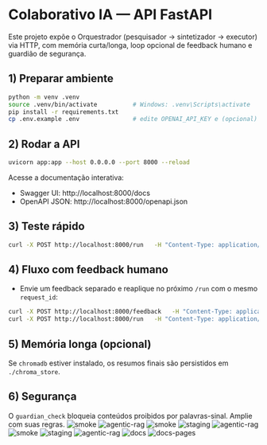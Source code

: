 # Colaborativo IA — API FastAPI

Este projeto expõe o Orquestrador (pesquisador → sintetizador → executor) via HTTP,
com memória curta/longa, loop opcional de feedback humano e guardião de segurança.

## 1) Preparar ambiente
```bash
python -m venv .venv
source .venv/bin/activate          # Windows: .venv\Scripts\activate
pip install -r requirements.txt
cp .env.example .env               # edite OPENAI_API_KEY e (opcional) LLM_MODEL
```

## 2) Rodar a API
```bash
uvicorn app:app --host 0.0.0.0 --port 8000 --reload
```

Acesse a documentação interativa:
- Swagger UI: http://localhost:8000/docs
- OpenAPI JSON: http://localhost:8000/openapi.json

## 3) Teste rápido
```bash
curl -X POST http://localhost:8000/run   -H "Content-Type: application/json"   -d '{"query":"Crie um plano de MVP em 1 página para o projeto Biblioteca Viva.","formato":"texto"}'
```

## 4) Fluxo com feedback humano
- Envie um feedback separado e reaplique no próximo `/run` com o mesmo `request_id`:

```bash
curl -X POST http://localhost:8000/feedback   -H "Content-Type: application/json"   -d '{"request_id":"abc123","feedback":"Refinar seção de riscos e incluir cronograma em 3 fases."}'
curl -X POST http://localhost:8000/run   -H "Content-Type: application/json"   -d '{"query":"Plano de MVP com entregáveis", "formato":"texto","request_id":"abc123","apply_feedback":true}'
```

## 5) Memória longa (opcional)
Se `chromadb` estiver instalado, os resumos finais são persistidos em `./chroma_store`.

## 6) Segurança
O `guardian_check` bloqueia conteúdos proibidos por palavras-sinal. Amplie com suas regras.
![smoke](https://github.com/SEU_USUARIO/SEU_REPO/actions/workflows/smoke.yml/badge.svg)
![agentic-rag](https://github.com/SEU_USUARIO/SEU_REPO/actions/workflows/agentic-rag.yml/badge.svg)
![smoke](https://github.com/SEU_USUARIO/SEU_REPO/actions/workflows/smoke.yml/badge.svg)
![staging](https://github.com/SEU_USUARIO/SEU_REPO/actions/workflows/staging.yml/badge.svg)
![agentic-rag](https://github.com/SEU_USUARIO/SEU_REPO/actions/workflows/agentic-rag.yml/badge.svg)
![smoke](https://github.com/SEU_USUARIO/SEU_REPO/actions/workflows/smoke.yml/badge.svg)
![staging](https://github.com/SEU_USUARIO/SEU_REPO/actions/workflows/staging.yml/badge.svg)
![agentic-rag](https://github.com/SEU_USUARIO/SEU_REPO/actions/workflows/agentic-rag.yml/badge.svg)
![docs](https://github.com/SEU_USUARIO/SEU_REPO/actions/workflows/docs.yml/badge.svg)
![docs-pages](https://github.com/SEU_USUARIO/SEU_REPO/actions/workflows/docs-pages.yml/badge.svg)